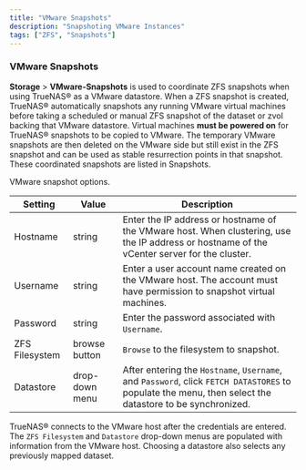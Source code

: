 ```yaml
---
title: "VMware Snapshots"
description: "Snapshoting VMware Instances" 
tags: ["ZFS", "Snapshots"]
---
```


### VMware Snapshots
**Storage** > **VMware-Snapshots** is used to coordinate ZFS snapshots when using TrueNAS® as a VMware datastore. When a ZFS snapshot is created, TrueNAS® automatically snapshots any running VMware virtual machines before taking a scheduled or manual ZFS snapshot of the dataset or zvol backing that VMware datastore. Virtual machines **must be powered on** for TrueNAS® snapshots to be copied to VMware. The temporary VMware snapshots are then deleted on the VMware side but still exist in the ZFS snapshot and can be used as stable resurrection points in that snapshot. These coordinated snapshots are listed in Snapshots.


VMware snapshot options.


| Setting        | Value          | Description                                                                                                                                     |
|----------------|----------------|-------------------------------------------------------------------------------------------------------------------------------------------------|
| Hostname       | string         | Enter the IP address or hostname of the VMware host. When clustering, use the IP address or hostname of the vCenter server for the cluster.     |
| Username       | string         | Enter a user account name created on the VMware host. The account must have permission to snapshot virtual machines.                            |
| Password       | string         | Enter the password associated with `Username`.                                                                                                    |
| ZFS Filesystem | browse button  | `Browse` to the filesystem to snapshot.                                                                                                           |
| Datastore      | drop-down menu | After entering the `Hostname`, `Username`, and `Password`, click `FETCH DATASTORES` to populate the menu, then select the datastore to be synchronized. |

TrueNAS® connects to the VMware host after the credentials are entered. The `ZFS Filesystem` and `Datastore` drop-down menus are populated with information from the VMware host. Choosing a datastore also selects any previously mapped dataset.
